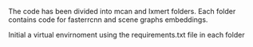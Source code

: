 The code has been divided into mcan and lxmert folders. Each folder contains code for fasterrcnn and scene graphs embeddings.

Initial a virtual envirnoment using the requirements.txt file in each folder
